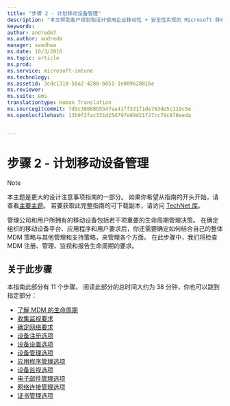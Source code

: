 ```yaml
---
title: "步骤 2 - 计划移动设备管理"
description: "本文帮助客户规划和设计使用企业移动性 + 安全性实现的 Microsoft 移动设备管理实施方案。"
keywords: 
author: andredm7
ms.author: andredm
manager: swadhwa
ms.date: 10/3/2016
ms.topic: article
ms.prod: 
ms.service: microsoft-intune
ms.technology: 
ms.assetid: 3cdc1318-50a2-4280-b051-1e009620816e
ms.reviewer: 
ms.suite: ems
translationtype: Human Translation
ms.sourcegitcommit: 7d9c38008b5b47ea41ff331f1de763de5c119c5e
ms.openlocfilehash: 13b9f2fac331d25d797ed9d21f27cc70c876eeda


---
```


# <a name="step-2---plan-for-mobile-device-management"></a>步骤 2 - 计划移动设备管理

>[!NOTE]
>本主题是更大的设计注意事项指南的一部分。 如果你希望从指南的开头开始，请查看[主要主题](mdm-design-considerations-guide.md)。 若要获取此完整指南的可下载副本，请访问 [TechNet 库](https://gallery.technet.microsoft.com/Mobile-Device-Management-7d401582)。

管理公司和用户所拥有的移动设备包括若干项重要的生命周期管理决策。 在确定组织的移动设备平台、应用程序和用户要求后，你还需要确定如何结合自己的整体 MDM 策略与其他管理和支持策略，来管理各个方面。 在此步骤中，我们将检查 MDM 注册、管理、监视和报告生命周期的要求。

## <a name="about-this-step"></a>关于此步骤

本指南此部分有 11 个步骤。 阅读此部分的总时间大约为 38 分钟，你也可以跳到指定部分：

- [了解 MDM 的生命周期](mdm-understand-mdm-lifecycle.md)
- [收集监视要求](mdm-gather-monitoring-requirements.md)
- [确定网络要求](mdm-determine-network-requirements.md)
- [设备注册选项](mdm-device-enrollment-options.md)
- [设备设置选项](mdm-device-provisioning-options.md)
- [设备管理选项](mdm-device-management-options.md)
- [应用程序管理选项](mdm-application-management-options.md)
- [设备监视选项](mdm-device-monitoring-options.md)
- [电子邮件管理选项](mdm-email-management-options.md)
- [网络连接管理选项](mdm-network-connectivity-management-options.md)
- [证书管理选项](mdm-certificate-management-options.md)



<!--HONumber=Nov16_HO4-->


